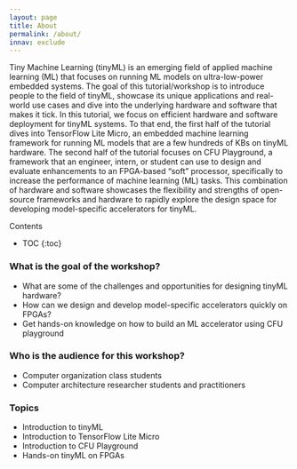 ```yaml
---
layout: page
title: About
permalink: /about/
innav: exclude
---
```


Tiny Machine Learning (tinyML) is an emerging field of applied machine learning (ML) that focuses on running ML models on ultra-low-power embedded systems. The goal of this tutorial/workshop is to introduce people to the field of tinyML, showcase its unique applications and real-world use cases and dive into the underlying hardware and software that makes it tick. In this tutorial, we focus on efficient hardware and software deployment for tinyML systems. To that end, the first half of the tutorial dives into TensorFlow Lite Micro, an embedded machine learning framework for running ML models that are a few hundreds of KBs on tinyML hardware. The second half of the tutorial focuses on CFU Playground, a framework that an engineer, intern, or student can use to design and evaluate enhancements to an FPGA-based “soft” processor, specifically to increase the performance of machine learning (ML) tasks. This combination of hardware and software showcases the flexibility and strengths of open-source frameworks and hardware to rapidly explore the design space for developing model-specific accelerators for tinyML.

<div id="toc_container" markdown="1">
<p class="toc_title">Contents</p>

* TOC
{:toc}
</div>

### What is the goal of the workshop?
- What are some of the challenges and opportunities for designing tinyML hardware?
- How can we design and develop model-specific accelerators quickly on FPGAs?
- Get hands-on knowledge on how to build an ML accelerator using CFU playground

### Who is the audience for this workshop?
- Computer organization class students
- Computer architecture researcher students and practitioners

### Topics
- Introduction to tinyML
- Introduction to TensorFlow Lite Micro
- Introduction to CFU Playground
- Hands-on tinyML on FPGAs

<!-- You can find the source code for Minima at GitHub:
[jekyll][jekyll-organization] /
[minima](https://github.com/jekyll/minima)

You can find the source code for Jekyll at GitHub:
[jekyll][jekyll-organization] /
[jekyll](https://github.com/jekyll/jekyll)


[jekyll-organization]: https://github.com/jekyll -->
